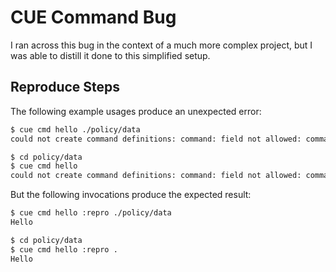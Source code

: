# CUE Command Bug

I ran across this bug in the context of a much more complex project, but I was able to distill it done to this simplified setup.

## Reproduce Steps

The following example usages produce an unexpected error:

```bash
$ cue cmd hello ./policy/data
could not create command definitions: command: field not allowed: command
```

```bash
$ cd policy/data
$ cue cmd hello
could not create command definitions: command: field not allowed: command
```

But the following invocations produce the expected result:

```bash
$ cue cmd hello :repro ./policy/data
Hello
```

```bash
$ cd policy/data
$ cue cmd hello :repro .
Hello
```
